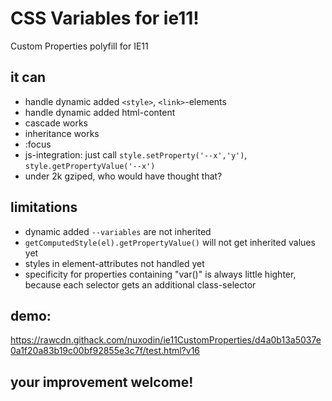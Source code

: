 # CSS Variables for ie11!
Custom Properties polyfill for IE11


## it can
- handle dynamic added `<style>`, `<link>`-elements
- handle dynamic added html-content
- cascade works
- inheritance works
- :focus
- js-integration: just call `style.setProperty('--x','y')`, `style.getPropertyValue('--x')`
- under 2k gziped, who would have thought that?

## limitations
- dynamic added `--variables` are not inherited
- `getComputedStyle(el).getPropertyValue()` will not get inherited values yet
- styles in element-attributes not handled yet
- specificity for properties containing "var()" is always little highter, because each selector gets an additional class-selector

## demo:
https://rawcdn.githack.com/nuxodin/ie11CustomProperties/d4a0b13a5037e0a1f20a83b19c00bf92855e3c7f/test.html?v16

## your improvement welcome!
